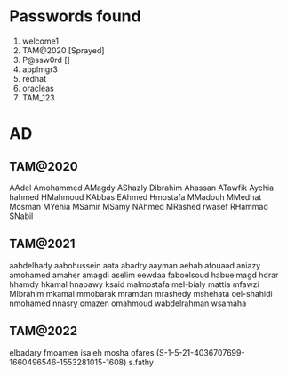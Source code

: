 # Passwords found
1. welcome1
2. TAM@2020 [Sprayed]
3. P@ssw0rd []
4. applmgr3
5. redhat
6. oracleas
7. TAM_123

# AD
## TAM@2020
AAdel
Amohammed
AMagdy
AShazly
Dibrahim
Ahassan
ATawfik
Ayehia
hahmed
HMahmoud
KAbbas
EAhmed
Hmostafa
MMadouh
MMedhat
Mosman
MYehia
MSamir
MSamy
NAhmed
MRashed
rwasef
RHammad
SNabil


## TAM@2021
aabdelhady
aabohussein
aata
abadry
aayman
aehab
afouaad
aniazy
amohamed
amaher
amagdi
aselim
eewdaa
faboelsoud
habuelmagd
hdrar
hhamdy
hkamal
hnabawy
ksaid
malmostafa
mel-bialy
mattia
mfawzi
MIbrahim
mkamal
mmobarak
mramdan
mrashedy
mshehata
oel-shahidi
nmohamed
nnasry
omazen
omahmoud
wabdelrahman
wsamaha

## TAM@2022
elbadary
fmoamen
isaleh
mosha
ofares (S-1-5-21-4036707699-1660496546-1553281015-1608)
s.fathy